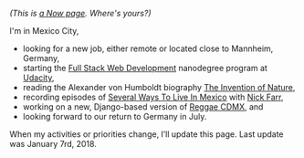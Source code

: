 <!-- 
.. title: What I'm doing at the moment
.. slug: now
.. date: 2016-06-22 17:44:06 UTC-05:00
.. tags: 
.. category: 
.. link: 
.. description: 
.. type: text
-->

*(This is [a Now page](http://nownownow.com/about). Where's yours?)*


I'm in Mexico City,

- looking for a new job, either remote or located close to Mannheim, Germany,
- starting the [Full Stack Web Development](https://www.udacity.com/course/full-stack-web-developer-nanodegree--nd004) nanodegree program at [Udacity](https://www.udacity.com/),
- reading the Alexander von Humboldt biography [The Invention of Nature](http://www.andreawulf.com/about-the-invention-of-nature.html),
- recording episodes of [Several Ways To Live In Mexico](https://severalwaystolive.com/) with [Nick Farr](https://twitter.com/Nickf4rr),
- working on a new, Django-based version of [Reggae CDMX](https://reggae-cdmx.com), and
- looking forward to our return to Germany in July.


<!-- - producing new episodes of [Tacos und Limetten](http://tacosundlimetten.de/) and [Cultural Comments](http://podcast.c3s.cc/), -->
<!-- - reading book 6 of the phenomenal *[Expanse](https://en.wikipedia.org/wiki/The_Expanse_(novel_series))* series by James S. A. Corey, and -->

When my activities or priorities change, I’ll update this page. Last update was January 7rd, 2018.
